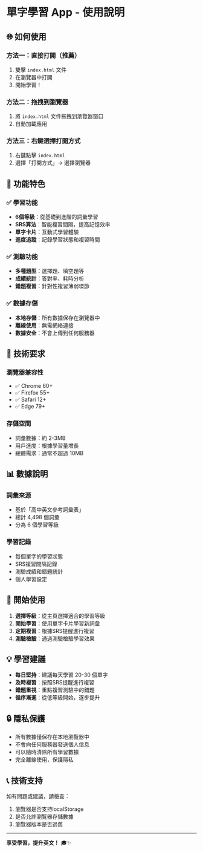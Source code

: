 # 單字學習 App - 使用說明

## 🌐 如何使用

### 方法一：直接打開（推薦）
1. 雙擊 `index.html` 文件
2. 在瀏覽器中打開
3. 開始學習！

### 方法二：拖拽到瀏覽器
1. 將 `index.html` 文件拖拽到瀏覽器窗口
2. 自動加載應用

### 方法三：右鍵選擇打開方式
1. 右鍵點擊 `index.html`
2. 選擇「打開方式」→ 選擇瀏覽器

## 📱 功能特色

### ✅ 學習功能
- **6個等級**：從基礎到進階的詞彙學習
- **SRS算法**：智能複習間隔，提高記憶效率
- **單字卡片**：互動式學習體驗
- **進度追蹤**：記錄學習狀態和複習時間

### ✅ 測驗功能
- **多種題型**：選擇題、填空題等
- **成績統計**：答對率、耗時分析
- **錯題複習**：針對性複習薄弱環節

### ✅ 數據存儲
- **本地存儲**：所有數據保存在瀏覽器中
- **離線使用**：無需網絡連接
- **數據安全**：不會上傳到任何服務器

## 🔧 技術要求

### 瀏覽器兼容性
- ✅ Chrome 60+
- ✅ Firefox 55+
- ✅ Safari 12+
- ✅ Edge 79+

### 存儲空間
- 詞彙數據：約 2-3MB
- 用戶進度：根據學習量增長
- 總體需求：通常不超過 10MB

## 📊 數據說明

### 詞彙來源
- 基於「高中英文參考詞彙表」
- 總計 4,498 個詞彙
- 分為 6 個學習等級

### 學習記錄
- 每個單字的學習狀態
- SRS複習間隔記錄
- 測驗成績和錯題統計
- 個人學習設定

## 🚀 開始使用

1. **選擇等級**：從主頁選擇適合的學習等級
2. **開始學習**：使用單字卡片學習新詞彙
3. **定期複習**：根據SRS提醒進行複習
4. **測驗檢驗**：通過測驗檢驗學習效果

## 💡 學習建議

- **每日堅持**：建議每天學習 20-30 個單字
- **及時複習**：按照SRS提醒進行複習
- **錯題重視**：重點複習測驗中的錯題
- **循序漸進**：從低等級開始，逐步提升

## 🔒 隱私保護

- 所有數據僅保存在本地瀏覽器中
- 不會向任何服務器發送個人信息
- 可以隨時清除所有學習數據
- 完全離線使用，保護隱私

## 📞 技術支持

如有問題或建議，請檢查：
1. 瀏覽器是否支持localStorage
2. 是否允許瀏覽器存儲數據
3. 瀏覽器版本是否過舊

---

**享受學習，提升英文！** 🎓✨
